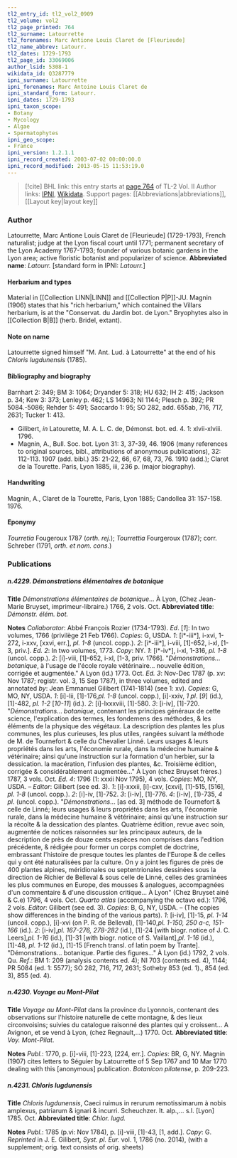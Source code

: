 ```yaml
---
tl2_entry_id: tl2_vol2_0909
tl2_volume: vol2
tl2_page_printed: 764
tl2_surname: Latourrette
tl2_forenames: Marc Antione Louis Claret de [Fleurieude]
tl2_name_abbrev: Latourr.
tl2_dates: 1729-1793
tl2_page_id: 33069006
author_lsid: 5308-1
wikidata_id: Q3287779
ipni_surname: Latourrette
ipni_forenames: Marc Antoine Louis Claret de
ipni_standard_form: Latourr.
ipni_dates: 1729-1793
ipni_taxon_scope: 
- Botany
- Mycology
- Algae
- Spermatophytes
ipni_geo_scope: 
- France
ipni_version: 1.2.1.1
ipni_record_created: 2003-07-02 00:00:00.0
ipni_record_modified: 2013-05-15 11:53:19.0
---
```


> [!cite] BHL link: this entry starts at [page 764](https://www.biodiversitylibrary.org/page/33069006) of TL-2 Vol. II
> Author links: [IPNI](https://www.ipni.org/a/5308-1), [Wikidata](https://www.wikidata.org/wiki/Q3287779). Support pages: [[Abbreviations|abbreviations]], [[Layout key|layout key]]

### Author

Latourrette, Marc Antione Louis Claret de \[Fleurieude\] (1729-1793), French naturalist; judge at the Lyon fiscal court until 1771; permanent secretary of the Lyon Academy 1767-1793; founder of various botanic gardens in the Lyon area; active floristic botanist and popularizer of science. 
**Abbreviated name**: *Latourr.* \[standard form in IPNI: *Latourr.*\]

#### Herbarium and types

Material in [[Collection LINN|LINN]] and [[Collection P|P]]-JU. Magnin (1906) states that his "rich herbarium," which contained the Villars herbarium, is at the "Conservat. du Jardin bot. de Lyon." Bryophytes also in [[Collection B|B]] (herb. Bridel, extant).

#### Note on name

Latourrette signed himself "M. Ant. Lud. à Latourrette" at the end of his *Chloris lugdunensis* (1785).

#### Bibliography and biography

Barnhart 2: 349; BM 3: 1064; Dryander 5: 318; HU 632; IH 2: 415; Jackson p. 34; Kew 3: 373; Lenley p. 462; LS 14963; NI 1144; Plesch p. 392; PR 5084.-5086; Rehder 5: 491; Saccardo 1: 95; SO 282, add. 655ab, 716, 717, 2631; Tucker 1: 413.
- Gilibert, *in* Latourette, M. A. L. C. de, Démonst. bot. ed. 4. 1: xlvii-xlviii. 1796.
- Magnin, A., Bull. Soc. bot. Lyon 31: 3, 37-39, 46. 1906 (many references to original sources, bibl., attributions of anonymous publications), 32: 112-113. 1907 (add. bibl.) 35: 21-22, 66, 67, 68, 73, 76. 1910 (add.); Claret de la Tourette. Paris, Lyon 1885, iii, 236 p. (major biography).

#### Handwriting

Magnin, A., Claret de la Tourette, Paris, Lyon 1885; Candollea 31: 157-158. 1976.

#### Eponymy

*Tourretia* Fougeroux 1787 (*orth. rej.*); *Tourrettia* Fourgeroux (1787); corr. Schreber (1791, *orth. et nom. cons.*)

### Publications

##### n.4229. Démonstrations élémentaires de botanique

**Title**
*Démonstrations élémentaires de botanique*... À Lyon, (Chez Jean-Marie Bruyset, imprimeur-libraire.) 1766, 2 vols. Oct.
**Abbreviated title**: *Démonstr. élém. bot.*

**Notes**
*Collaborator*: Abbé François Rozier (1734-1793).
*Ed*. \[*1*\]: In two volumes, 1766 (privilège 21 Feb 1766). *Copies*: G, USDA.
*1*: \[i\*-iii\*\], i-xvi, 1-272, i-xxv, \[xxvi, err.\], *pl. 1-8* (uncol. copp.).
*2*: \[i\*-iii\*\], i-viii, \[1\]-652, i-xl, \[1-3, priv.\].
*Ed. 2*: In two volumes, 1773. *Copy*: NY.
*1*: \[i\*-iv\*\], i-xl, 1-316, *pl. 1-8* (uncol. copp.).
*2*: \[i\]-viii, \[1\]-652, i-xl, \[1-3, priv. 1766\]. "*Démonstrations... botanique*, à l'usage de l'école royale vétérinaire... nouvelle édition, corrigée et augmentée." A Lyon (id.) 1773. Oct.
*Ed. 3*: Nov-Dec 1787 (p. xv: Nov 1787; registr. vol. 3, 15 Sep 1787), in three volumes, edited and annotated *by*: Jean Emmanuel Gilibert (1741-1814) (see 1: xv). *Copies*: G, MO, NY, USDA.
*1*: \[i\]-lii, \[1\]-176,*pl. 1-8* (uncol. copp.), \[i\]-xxiv, *1 pl*. \[*9*\] (id.), \[1\]-482, *pl. 1-2* \[*10-11*\] (id.).
*2*: \[i\]-lxxxviii, \[1\]-580.
*3*: \[i-iv\], \[1\]-720.
"*Démonstrations*... *botanique*, contenant les principes généraux de cette science, l'explication des termes, les fondemens des méthodes, & les éléments de la physique des végétaux. La description des plantes les plus communes, les plus curieuses, les plus utiles, rangées suivant la méthode de M. de Tournefort & celle du Chevalier Linné. Leurs usages & leurs propriétés dans les arts, l'économie rurale, dans la médecine humaine & vétérinaire; ainsi qu'une instruction sur la formation d'un herbier, sur la dessication. la macération, l'infusion des plantes, &c. Troisième édition, corrigée & considérablement augmentée..." À Lyon (chez Bruyset frères.) 1787, 3 vols. Oct.
*Ed. 4*: 1796 (1: xxxii Nov 1795), 4 vols. *Copies*: MO, NY, USDA. – *Editor*: Gilibert (see ed. 3).
*1*: \[i\]-xxxii, \[i\]-cxv, \[cxvi\], \[1\]-515, \[516\], *pl. 1-8* (uncol. copp.).
*2*: \[i\]-iv, \[1\]-752.
*3*: \[i-iv\], \[1\]-776.
*4*: \[i-iv\], \[1)-735, *4 pl*. (uncol. copp.).
"*Démonstrations*... \[as ed. 3\] méthode de Tournefort & celle de Linné; leurs usages & leurs propriétés dans les arts, l'économie rurale, dans la médecine humaine & vétérinaire; ainsi qu'une instruction sur la récolte & la dessication des plantes. Quatrième édition, revue avec soin, augmentée de notices raisonnées sur les principaux auteurs, de la description de près de douze cents espèces non comprises dans l'edition précédente, & rédigée pour former un corps complet de doctrine, embrassant l'histoire de presque toutes les plantes de l'Europe & de celles qui y ont été naturalisées par la culture. On y a joint les figures de près de 400 plantes alpines, méridionales ou septentrionales dessinées sous la direction de Richier de Belleval & sous celle de Linné, celles des graminées les plus communes en Europe, des mousses & analogues, accompagnées d'un commentaire & d'une discussion critique... À Lyon" (Chez Bruyset ainé & C.e) 1796, 4 vols. Oct.
*Quarto atlas* (accompanying the octavo ed.): 1796, 2 vols. *Editor*: Gilibert (see ed. 3). *Copies*: B, G, NY, USDA. – (The copies show differences in the binding of the various parts).
*1*: \[i-iv\], \[1\]-15, *pl. 1-14* (uncoil. copp.), \[i\]-xvi (on P. R. de Belleval), \[1\]-140,*pl. 1-150, 250 a-c, 151-166* (id.).
*2*: \[i-iv\],*pl. 167-276, 278-282* (id.), \[1\]-24 \[with biogr. notice of J. C. Leers\],*pl. 1-16* (id.), \[1\]-31 \[with biogr. notice of S. Vaillant\],*pl. 1-16* (id.), \[1\]-48, *pl. 1-12* (id.), \[1\]-15 \[French transl. of latin poem by Trante\].
"Démonstrations... botanique. Partie des figures..." À Lyon (id.) 1792, 2 vols. Qu.
*Ref*.: BM 1: 209 (analysis contents ed. 4); NI 703 (contents ed. 4), 1144; PR 5084 (ed. 1: 5577); SO 282, 716, 717, 2631; Sotheby 853 (ed. 1)., 854 (ed. 3), 855 (ed. 4).

##### n.4230. Voyage au Mont-Pilat

**Title**
*Voyage au Mont-Pilat* dans la province du Lyonnois, contenant des observations sur l'histoire naturelle de cette montagne, & des lieux circonvoisins; suivies du catalogue raisonné des plantes qui y croissent... A Avignon, et se vend à Lyon, (chez Regnault,...) 1770. Oct.
**Abbreviated title**: *Voy. Mont-Pilat*.

**Notes**
*Publ*.: 1770, p. \[i\]-viii, \[1\]-223, \[224, err.\]. *Copies*: BR, G, NY. Magnin (1907) cites letters to Séguier by Latourrette of 5 Sep 1767 and 10 Mar 1770 dealing with this \[anonymous\] publication. *Botanicon pilatense*, p. 209-223.

##### n.4231. Chloris lugdunensis

**Title**
*Chloris lugdunensis*, Caeci ruimus in rerurum remotissimarum à nobis amplexus, patriarum & ignari & incurri. Scheuchzer. It. alp.,... s.l. \[Lyon\] 1785. Oct.
**Abbreviated title**: *Chlor. lugd.*

**Notes**
*Publ*.: 1785 (p.vi: Nov 1784), p. \[i\]-viii, \[1\]-43, \[1, add.\]. *Copy*: G.
*Reprinted* in J. E. Gilibert, *Syst. pl. Eur.* vol. 1, 1786 (no. 2014), (with a supplement; orig. text consists of orig. sheets)

